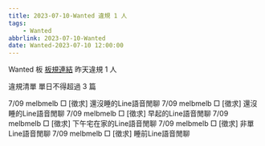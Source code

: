 ```yaml
---
title: 2023-07-10-Wanted 違規 1 人
tags:
    - Wanted
abbrlink: 2023-07-10-Wanted
date: Wanted-2023-07-10 12:00:00
---
```

Wanted 板 [板規連結](https://www.ptt.cc/bbs/Wanted/M.1608829773.A.D3B.html)
昨天違規 1 人
<!-- more -->

違規清單
單日不得超過 3 篇

7/09 melbmelb □ [徵求] 還沒睡的Line語音閒聊
7/09 melbmelb □ [徵求] 還沒睡的Line語音閒聊
7/09 melbmelb □ [徵求] 早起的Line語音閒聊
7/09 melbmelb □ [徵求] 下午宅在家的Line語音閒聊
7/09 melbmelb □ [徵求] 非單 Line語音閒聊
7/09 melbmelb □ [徵求] 睡前Line語音閒聊